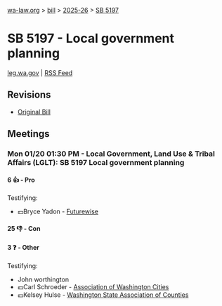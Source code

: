 [wa-law.org](/) > [bill](/bill/) > [2025-26](/bill/2025-26/) > [SB 5197](/bill/2025-26/sb/5197/)

# SB 5197 - Local government planning
[leg.wa.gov](https://app.leg.wa.gov/billsummary?BillNumber=5197&Year=2025&Initiative=false) | [RSS Feed](./rss.xml)

## Revisions
* [Original Bill](1/)

## Meetings
### Mon 01/20 01:30 PM - Local Government, Land Use & Tribal Affairs (LGLT): SB 5197 Local government planning
#### 6 👍 - Pro
Testifying:
* 💵Bryce Yadon - [Futurewise](/org/futurewise/)

#### 25 👎 - Con

#### 3 ❓ - Other
Testifying:
* John worthington
* 💵Carl Schroeder - [Association of Washington Cities](/org/association_of_washington_cities/)
* 💵Kelsey Hulse - [Washington State Association of Counties](/org/washington_state_association_of_counties/)
